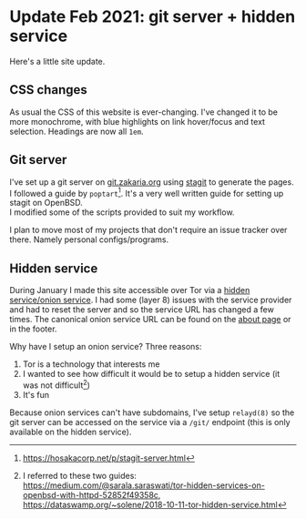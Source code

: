 # Update Feb 2021: git server + hidden service

Here's a little site update.

## CSS changes

As usual the CSS of this website is ever-changing. I've changed it to be more monochrome, with blue highlights on link hover/focus and text selection. Headings are now all `1em`.

## Git server

I've set up a git server on [git.zakaria.org](https://git.zakaria.org/) using [stagit](https://codemadness.org/stagit.html) to generate the pages. I followed a guide by `poptart`[^1]. It's a very well written guide for setting up stagit on OpenBSD.  
I modified some of the scripts provided to suit my workflow.

I plan to move most of my projects that don't require an issue tracker over there. Namely personal configs/programs.

[^1]: https://hosakacorp.net/p/stagit-server.html

## Hidden service

During January I made this site accessible over Tor via a [hidden service/onion service](https://wikipedia.org/wiki/Tor_(anonymity_network)#Onion_services). I had some (layer 8) issues with the service provider and had to reset the server and so the service URL has changed a few times. The canonical onion service URL can be found on the [about page](/about.html) or in the footer.

Why have I setup an onion service? Three reasons:

1. Tor is a technology that interests me
2. I wanted to see how difficult it would be to setup a hidden service (it was not difficult[^2])
3. It's fun

Because onion services can't have subdomains, I've setup `relayd(8)` so the git server can be accessed on the service via a `/git/` endpoint (this is only available on the hidden service).

[^2]: I referred to these two guides: https://medium.com/@sarala.saraswati/tor-hidden-services-on-openbsd-with-httpd-52852f49358c, https://dataswamp.org/~solene/2018-10-11-tor-hidden-service.html  